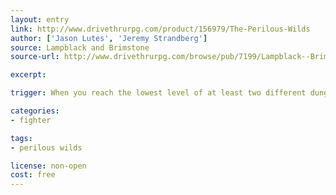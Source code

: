 ```yaml
---
layout: entry
link: http://www.drivethrurpg.com/product/156979/The-Perilous-Wilds
author: ['Jason Lutes', 'Jeremy Strandberg']
source: Lampblack and Brimstone
source-url: http://www.drivethrurpg.com/browse/pub/7199/Lampblack--Brimstone

excerpt:

trigger: When you reach the lowest level of at least two different dungeons...

categories:
- fighter

tags:
- perilous wilds

license: non-open
cost: free
---
```

